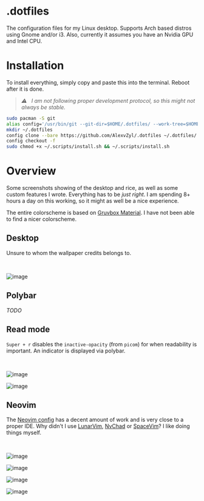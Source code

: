 # .dotfiles

The configuration files for my Linux desktop.  Supports Arch based distros using Gnome and/or i3.  Also, currently it assumes you have an Nvidia GPU and Intel CPU.

# Installation

To install everything, simply copy and paste this into the terminal.  Reboot after it is done.

> _⚠️ &nbsp; I am not following proper development protocol, so this might not always be stable._

```bash
sudo pacman -S git
alias config='/usr/bin/git --git-dir=$HOME/.dotfiles/ --work-tree=$HOME'
mkdir ~/.dotfiles
config clone --bare https://github.com/AlexvZyl/.dotfiles ~/.dotfiles/
config checkout -f
sudo chmod +x ~/.scripts/install.sh && ~/.scripts/install.sh
```

# Overview

Some screenshots showing of the desktop and rice, as well as some custom features I wrote.  Everything has to be *just right*.  I am spending 8+ hours a day on this working, so it might as well be a nice experience.

The entire colorscheme is based on [Gruvbox Material](https://github.com/sainnhe/gruvbox-material).  I have not been able to find a nicer colorscheme.

## Desktop

Unsure to whom the wallpaper credits belongs to.

<br/>

![image](https://user-images.githubusercontent.com/81622310/210166420-bd058369-8ac0-41f6-8c28-e179a640c03b.png)

## Polybar

*TODO*

## Read mode

`Super + r` disables the `inactive-opacity` (from `picom`) for when readability is important.  An indicator is displayed via polybar.

<br/>

![image](https://user-images.githubusercontent.com/81622310/210166518-81c9b3a0-3725-47ad-85ac-13867603d344.png)

![image](https://user-images.githubusercontent.com/81622310/210166538-2f667f2f-187e-4cd3-8151-532eaa9f413a.png)

## Neovim

The [Neovim config](https://github.com/Alex-vZyl/.dotfiles/tree/main/.config/nvim) has a decent amount of work and is very close to a proper IDE.  Why didn't I use [LunarVim](https://github.com/LunarVim/LunarVim), [NvChad](https://github.com/NvChad/NvChad) or [SpaceVim](https://github.com/liuchengxu/space-vim)?  I like doing things myself. 

<br/>

![image](https://user-images.githubusercontent.com/81622310/209938372-1b6a067c-ca5f-4d10-8420-6c4d244a048d.png)

![image](https://user-images.githubusercontent.com/81622310/210166463-0374ec98-fd0b-4e6c-8397-0c467c67a387.png)

![image](https://user-images.githubusercontent.com/81622310/210166474-ed770e33-6b59-4646-8cbf-63be00779ea6.png)

![image](https://user-images.githubusercontent.com/81622310/210166469-96022383-f06a-4af0-9358-119b6a4e3277.png)
